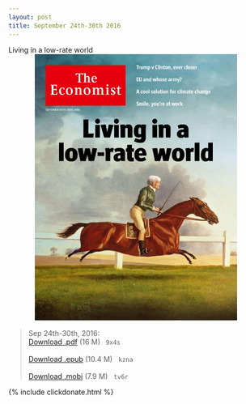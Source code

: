 ```yaml
---
layout: post
title: September 24th-30th 2016
---
```

<!--
<div class="message">
Sorry! The service is temporarily unavailable.
</div>-->

<div class="message">
     Living in a low-rate world
</div>


<div style="position: relative; max-width: 400px; 
    margin: 0 auto;">
<img src="/public/img/the-economist/img_2016.09.24.jpg" />
</div>

<!--more-->
> Sep 24th-30th, 2016:<br/>
[Download .pdf](https://pan.baidu.com/s/1conKIU) (16 M)&ensp;
`9x4s` <br/><br/>
[Download .epub](https://pan.baidu.com/s/1hrGR73u) (10.4 M) &nbsp;
`kzna` <br/><br/>
[Download .mobi](https://pan.baidu.com/s/1o7BVC0a) (7.9 M) &nbsp;
`tv6r`


{% include clickdonate.html %}



